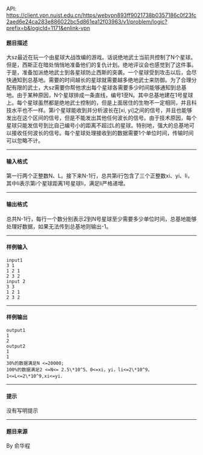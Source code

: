 API: https://client.vpn.nuist.edu.cn/https/webvpn893ff9021738b0357186c0f23fc2aed6e24ca283e886022bc5d861ea12f03963/v1/problem/logic?prefix=b&logicId=1171&enlink-vpn

#### 题目描述

大sz最近在玩一个由星球大战改编的游戏。话说绝地武士当前共控制了N个星球。但是，西斯正在暗处悄悄地准备他们的复仇计划。绝地评议会也感觉到了这件事。于是，准备加派绝地武士到各星球防止西斯的突袭。一个星球受到攻击以后，会尽快通知到总基地。需要的时间越长的星球就需要越多绝地武士来防御。为了合理分配有限的武士，大sz需要你帮他求出每个星球各需要多少时间能够通知到总基地。由于某种原因，N个星球排成一条直线，编号1至N。其中总基地建在1号星球上。每个星球虽然都是绝地武士控制的，但是上面居住的生物不一定相同，并且科技水平也不一样。第i个星球能收到并分析波长在\[xi, yi\]之间的信号，并且也能够发出在这个区间的信号，但是不能发出其他任何波长的信号。由于技术原因，每个星球只能发信号到比自己编号小的距离不超过L的星球。特别地，强大的总基地可以接收任何波长的信号。每个星球处理接收到的数据需要1个单位时间，传输时间可以忽略不计。

---

#### 输入格式

第一行两个正整数N、L。接下来N-1行，总共第i行包含了三个正整数xi、yi、li，其中li表示第i个星球距离1号星球li，满足li严格递增。

---

#### 输出格式

总共N-1行，每行一个数分别表示2到N号星球至少需要多少单位时间，总基地能够处理好数据，如果无法传到总基地则输出-1。

---

#### 样例输入
```
input1
3 1
1 2 1
2 3 2
input 2
3 3
1 2 1
2 3 2
```

---

#### 样例输出
```
output1
1
2
output2
1
1
30%的数据满足N <=20000; 
100%的数据满足2 <=N<= 2.5\*10^5、0<=xi，yi，li<=2\*10^9，1<=L<=2\*10^9,xi<=yi． 

```

---

#### 提示

没有写明提示

---

#### 题目来源

By 俞华程